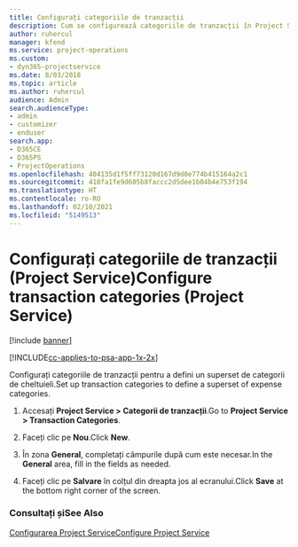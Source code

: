 ```yaml
---
title: Configurați categoriile de tranzacții
description: Cum se configurează categoriile de tranzacții în Project Service
author: ruhercul
manager: kfend
ms.service: project-operations
ms.custom:
- dyn365-projectservice
ms.date: 8/03/2018
ms.topic: article
ms.author: ruhercul
audience: Admin
search.audienceType:
- admin
- customizer
- enduser
search.app:
- D365CE
- D365PS
- ProjectOperations
ms.openlocfilehash: 404135d1f5ff73120d167d9d0e774b415164a2c1
ms.sourcegitcommit: 418fa1fe9d605b8faccc2d5dee1b04b4e753f194
ms.translationtype: HT
ms.contentlocale: ro-RO
ms.lasthandoff: 02/10/2021
ms.locfileid: "5149513"
---
```

# <a name="configure-transaction-categories-project-service"></a><span data-ttu-id="9421f-103">Configurați categoriile de tranzacții (Project Service)</span><span class="sxs-lookup"><span data-stu-id="9421f-103">Configure transaction categories (Project Service)</span></span>

[!include [banner](../includes/psa-now-project-operations.md)]

[!INCLUDE[cc-applies-to-psa-app-1x-2x](../includes/cc-applies-to-psa-app-1x-2x.md)]

<span data-ttu-id="9421f-104">Configurați categoriile de tranzacții pentru a defini un superset de categorii de cheltuieli.</span><span class="sxs-lookup"><span data-stu-id="9421f-104">Set up transaction categories to define a superset of expense categories.</span></span>  
  
1.  <span data-ttu-id="9421f-105">Accesați **Project Service > Categorii de tranzacții**.</span><span class="sxs-lookup"><span data-stu-id="9421f-105">Go to **Project Service > Transaction Categories**.</span></span>  
  
2.  <span data-ttu-id="9421f-106">Faceți clic pe **Nou**.</span><span class="sxs-lookup"><span data-stu-id="9421f-106">Click **New**.</span></span>  
  
3.  <span data-ttu-id="9421f-107">În zona **General**, completați câmpurile după cum este necesar.</span><span class="sxs-lookup"><span data-stu-id="9421f-107">In the **General** area, fill in the fields as needed.</span></span>  
  
4.  <span data-ttu-id="9421f-108">Faceți clic pe **Salvare** în colțul din dreapta jos al ecranului.</span><span class="sxs-lookup"><span data-stu-id="9421f-108">Click **Save** at the bottom right corner of the screen.</span></span>  
  
### <a name="see-also"></a><span data-ttu-id="9421f-109">Consultați și</span><span class="sxs-lookup"><span data-stu-id="9421f-109">See Also</span></span>  
 [<span data-ttu-id="9421f-110">Configurarea Project Service</span><span class="sxs-lookup"><span data-stu-id="9421f-110">Configure Project Service</span></span>](../psa/configure.md)
